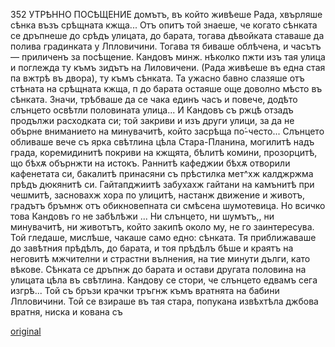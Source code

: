 ﻿352
УТРѢННО ПОСѢЩЕНИЕ
домътъ, въ който живѣеше Рада, хвърляше сѣнка възъ срѣщната кжща... Отъ опитъ той знаеше, че когато сѣнката се дръпнеше до срѣдъ улицата, до барата, тогава дѣвойката ставаше да полива градинката у Лпловичини. Тогава тя биваше облѣчена, и часътъ — приличенъ за посѣщение. Кандовъ минж. нѣколко пжти изъ тая улица и поглежда ту къмъ зидътъ на Лиловичени. (Рада живѣеше въ една стая па вжтрѣ въ двора), ту къмъ сѣнката. Та ужасно бавно слазяше отъ стѣната на срѣщната кжща, п до барата остаяше още доволно мѣсто въ сѣнката. Значи, трѣбваше да се чака единъ часъ и повече, додѣто слънцето освѣтли половината улица... И Кандовъ съ ржцѣ отзадъ продължи расходката си; той закриви и изъ други улици, за да не обърне вниманието на минувачитѣ, който засрѣща по́-често... Слънцето обливаше вече съ ярка свѣтлина цѣла Стара-Планина, могилитѣ надъ града, коремидинитѣ покриви на кжщята, бѣлитѣ комини, прозорцитѣ, що бѣхѫ обърнжти на истокъ. Раннитѣ кафеджии бѣхѫ отворили кафенетата си, бакалитѣ принасяни съ прѣстилка мет^хж калджржма прѣдъ дюкянитѣ си. Гайтапджиитѣ забухахж гайтани на камънитѣ при чешмитѣ, засновахж хора по улицитѣ, настанж движение и животъ, градътъ бръмнж отъ обикновепната си смѣсена шумотевица.
Но всичко това Кандовъ го не забѣлѣжи ... Ни слънцето, ни шумътъ,, ни минувачитѣ, ни животътъ, който закипѣ около му, не го заинтересува. Той гледаше, мислѣше, чакаше само едно: сѣнката. Тя приближаваше до завѣтния прѣдѣлъ, до барата, и тоя прѣдѣлъ бѣше и краятъ на неговитѣ мжчителни и страстни вълнения, на тие минути дълги, като вѣкове. Сѣнката се дръпнж до барата и остави другата половина на улицата цѣла въ свѣтлина. Кандову се стори, че слънцето едвамъ сега изгрѣ... Той съ бръзи крачки тръгнж къмъ вратнята на бабини Лпловичини. Той се взираше въ тая стара, попукана извѣхтѣла джбова вратня, ниска и кована съ

[original](images/393.jpg)